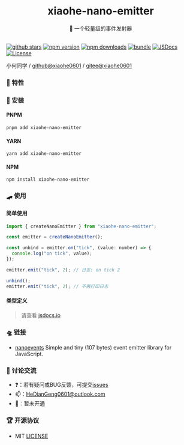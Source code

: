 <div align="center">
  <h1>xiaohe-nano-emitter</h1>
  <span>🛴 一个轻量级的事件发射器</span>
</div>

<br>

[![github stars][github-stars-src]][github-stars-href]
[![npm version][npm-version-src]][npm-version-href]
[![npm downloads][npm-downloads-src]][npm-downloads-href]
[![bundle][bundle-src]][bundle-href]
[![JSDocs][jsdocs-src]][jsdocs-href]
[![License][license-src]][license-href]

小何同学 / [github@xiaohe0601](https://github.com/xiaohe0601) / [gitee@xiaohe0601](https://gitee.com/xiaohe0601)

### 🎉 特性

### 🚁 安装

#### PNPM

``` shell
pnpm add xiaohe-nano-emitter
```

#### YARN

``` shell
yarn add xiaohe-nano-emitter
```

#### NPM

``` shell
npm install xiaohe-nano-emitter
```

### 🛹 使用

#### 简单使用

``` javascript
import { createNanoEmitter } from "xiaohe-nano-emitter";

const emitter = createNanoEmitter();

const unbind = emitter.on("tick", (value: number) => {
  console.log("on tick", value);
});

emitter.emit("tick", 2); // 日志: on tick 2

unbind();
emitter.emit("tick", 2); // 不再打印日志
```

#### 类型定义

> 请查看 [jsdocs.io](https://www.jsdocs.io/package/xiaohe-nano-emitter)

### 🛸 链接

- [nanoevents](https://github.com/ai/nanoevents) Simple and tiny (107 bytes) event emitter library for JavaScript.

### 🐶 讨论交流

- ❓：若有疑问或BUG反馈，可提交[issues](https://github.com/xiaohe0601/xiaohe-nano-emitter/issues)
- 📫：[HeDianGeng0601@outlook.com](mailto:HeDianGeng0601@outlook.com)
- 🐧：暂未开通

### 🏆 开源协议

- MIT [LICENSE](./LICENSE)

<!-- Badges -->

[github-stars-src]: https://img.shields.io/github/stars/xiaohe0601/xiaohe-nano-emitter?style=flat&colorA=080f12&colorB=1fa669&logo=GitHub
[github-stars-href]: https://github.com/xiaohe0601/xiaohe-nano-emitter
[npm-version-src]: https://img.shields.io/npm/v/xiaohe-nano-emitter?style=flat&colorA=080f12&colorB=1fa669
[npm-version-href]: https://npmjs.com/package/xiaohe-nano-emitter
[npm-downloads-src]: https://img.shields.io/npm/dm/xiaohe-nano-emitter?style=flat&colorA=080f12&colorB=1fa669
[npm-downloads-href]: https://npmjs.com/package/xiaohe-nano-emitter
[bundle-src]: https://img.shields.io/bundlephobia/minzip/xiaohe-nano-emitter?style=flat&colorA=080f12&colorB=1fa669&label=minzip
[bundle-href]: https://bundlephobia.com/result?p=xiaohe-nano-emitter
[jsdocs-src]: https://img.shields.io/badge/jsdocs-reference-080f12?style=flat&colorA=080f12&colorB=1fa669
[jsdocs-href]: https://www.jsdocs.io/package/xiaohe-nano-emitter
[license-src]: https://img.shields.io/github/license/xiaohe0601/xiaohe-nano-emitter.svg?style=flat&colorA=080f12&colorB=1fa669
[license-href]: https://github.com/xiaohe0601/xiaohe-nano-emitter/blob/main/LICENSE